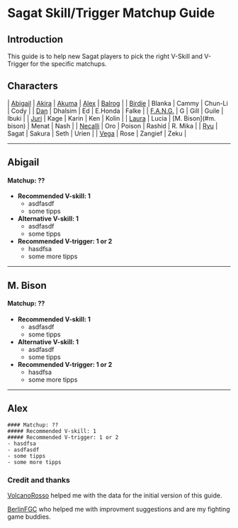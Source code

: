 
# Sagat Skill/Trigger Matchup Guide

## Introduction

This guide is to help new Sagat players to pick the right V-Skill and V-Trigger for the specific matchups. 

## Characters

| [Abigail](#abigail) | [Akira]() | [Akuma]() | [Alex](#alex) | [Balrog]() |
| [Birdie]() | Blanka | Cammy | Chun-Li | Cody |
| [Dan]() | Dhalsim | Ed | E.Honda | Falke |
| [F.A.N.G.]() | G | Gill | Guile | Ibuki |
| [Juri]() | Kage | Karin | Ken | Kolin |
| [Laura]() | Lucia | [M. Bison](#m. bison) | Menat | Nash |
| [Necalli]() | Oro | Poison | Rashid | R. Mika |
| [Ryu]() | Sagat | Sakura | Seth | Urien |
| [Vega]() | Rose | Zangief | Zeku |

---

## Abigail
#### Matchup: ??

+ **Recommended V-skill: 1** 
  - asdfasdf
  - some tipps
+ **Alternative V-skill: 1** 
  - asdfasdf
  - some tipps
+ **Recommended V-trigger: 1 or 2**
  - hasdfsa
  - some more tipps

---

## M. Bison
#### Matchup: ??

+ **Recommended V-skill: 1** 
  - asdfasdf
  - some tipps
+ **Alternative V-skill: 1** 
  - asdfasdf
  - some tipps
+ **Recommended V-trigger: 1 or 2**
  - hasdfsa
  - some more tipps

---

## Alex
```
#### Matchup: ??
##### Recommended V-skill: 1 
##### Recommended V-trigger: 1 or 2
- hasdfsa
- asdfasdf
- some tipps
- some more tipps
```

### Credit and thanks
[VolcanoRosso](https://www.twitch.tv/volcanorosso) helped me with the data for the initial version of this guide.

[BerlinFGC](http://berlinfgc.de/) who helped me with improvment suggestions and are my fighting game buddies.
